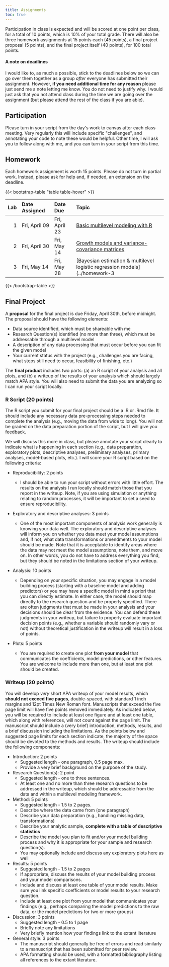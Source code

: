 ```yaml
---
title: Assignments
toc: true
---
```



Participation in class is expected and will be scored at one point per class,
for a total of 10 points, which is 10% of your total grade. There will also
be three homework assignments at 15 points each (45 points), a final project proposal 
(5 points), and the final project itself (40 points), for 100 total points.

#### A note on deadlines
I would like to, as much a possible, stick to the deadlines below so we can go over them together as a group *after* everyone has submitted their assignment. However, **if you need additional time for any reason** please just send me a note letting me know. You do not need to justify why. I would just ask that you not attend class during the time we are going over the assignment (but please attend the rest of the class if you are able).

## Participation
Please turn in your script from the day's work to canvas after each class 
meeting. Very regularly this will include specific "challenges", and annotating
your code to note these would be helpful. Other time, I will ask you to follow
along with me, and you can turn in your script from this time.

## Homework
Each homework assignment is worth 15 points. Please do not turn in partial work. Instead, please ask for help and, if needed, an extension on the deadline. 

{{< bootstrap-table "table table-hover" >}}

| Lab|Date Assigned |Date Due      |Topic                                                                       |
|---:|:-------------|:-------------|:---------------------------------------------------------------------------|
|   1|Fri, April 09 |Fri, April 23 |[Basic multilevel modeling with R](../homework-1)                           |
|   2|Fri, April 30 |Fri, May 14   |[Growth models and variance-covariance matrices](../homework-2)             |
|   3|Fri, May 14   |Fri, May 28   |[Bayesian estimation & multilevel logistic regression models](../homework-3 |

{{< /bootstrap-table >}}


## Final Project

A **proposal** for the final project is due Friday, April 30th, before midnight.
The proposal should have the following elements:

* Data source identified, which must be shareable with me
* Research Question(s) identified (no more than three), which must be 
  addressable through a multilevel model
* A description of any data processing that must occur before you can fit the 
  given model
* Your current status with the project (e.g., challenges you are facing,
  what steps still need to occur, feasibility of finishing, etc.)
  
The **final product** includes two parts: (a) an R script of your analysis and
all plots, and (b) a writeup of the results of your analysis which should 
largely match APA style. You will also need to submit the data you are 
analyzing so I can run your script locally.

### R Script (20 points)
The R script you submit for your final project should be a .R or .Rmd file. 
It should include any necessary data pre-processing steps needed
to complete the analysis (e.g., moving the data from wide to long). You will 
not be graded on the data preparation portion of the script, but I will give 
you feedback.

We will discuss this more in class, but please annotate your script clearly
to indicate what is happening in each section (e.g., data preparation,
exploratory plots, descriptive analyses, preliminary analyses, primary
analyses, model-based plots, etc.). I will score your R script based on the
following criteria:

* Reproducibility: 2 points
  + I should be able to run your script without errors with little effort. The
    results on the analysis I run locally should match those that you report
    in the writeup. Note, if you are using simulation or anything relating to
    random processes, it will be important to set a seed to ensure 
    reproducibility.

* Exploratory and descriptive analyses: 3 points
  + One of the most important components of analysis work generally is knowing
    your data well. The exploratory and descriptive analyses will inform you
    on whether you data meet your model assumptions and, if not, what 
    data transformations or amendments to your model should be made. Note that
    it is acceptable to identify areas where the data may not meet the model 
    assumptions, note them, and move on. In other words, you do not have to 
    address everything you find, but they should be noted in the limitations
    section of your writeup.

+ Analysis: 10 points
  + Depending on your specific situation, you may engage in a model building
    process (starting with a baseline model and adding predictors) or you may
    have a specific model in mind a priori that you can directly estimate. In
    either case, the model should map directly to the research question and be
    properly specified. There are often judgments that must be made in your 
    analysis and your decisions should be clear from the evidence. You can
    defend these judgments in your writeup, but failure to properly evaluate
    important decision points (e.g., whether a variable should randomly 
    vary or not) without theoretical justification in the writeup will result 
    in a loss of points.
    
+ Plots: 5 points
  + You are required to create one plot **from your model** that communicates
    the coefficients, model predictions, or other features. You are welcome
    to include more than one, but at least one plot should be created.

### Writeup (20 points)
You will develop *very* short APA writeup of your model results, which **should
not exceed five pages**, double-spaced, with standard 1 inch margins and 12pt
Times New Roman font. Manuscripts that exceed the five page limit will have
five points removed immediately. As indicated below, you will be required to 
include at least one figure and at least one table, which along with references,
will not count against the page limit. The manuscript should include a (very brief) 
introduction, methods, results, and a brief discussion including the 
limitations. As the points below and suggested page limits for each section 
indicate, the majority of the space should be devoted to the methods and 
results. The writeup should include the following components:

* Introduction: 2 points
  + Suggested length - one paragraph, 0.5 page max. 
  + Provide a very brief background on the purpose of the study.
* Research Question(s): 2 point
  + Suggested length - one to three sentences.
  + At least one and no more than three research questions to be addressed in
    the writeup, which should be addressable from the data and within a 
    multilevel modeling framework.
* Method: 5 points
  + Suggested length - 1.5 to 2 pages.
  + Describe where the data came from (one paragraph)
  + Describe your data preparation (e.g., handling missing data, transformations)
  + Describe your analytic sample, **complete with a table of descriptive 
    statistics**
  + Describe the model you plan to fit and/or your model building process and 
    why it is appropriate for your sample and research question(s).
  + You may optionally include and discuss any exploratory plots here as well
* Results: 5 points
  + Suggested length - 1.5 to 2 pages
  + If appropriate, discuss the results of your model building process and your
    model comparisons.
  + Include and discuss at least one table of your model results. Make sure you
    link specific coefficients or model results to your research question.
  + Include at least one plot from your model that communicates your findings
    (e.g., perhaps comparing the model predictions to the raw data, or the
    model predictions for two or more groups)
* Discussion: 3 points
  + Suggested length - 0.5 to 1 page
  + Briefly note any limitations
  + Very briefly mention how your findings link to the extant literature
* General style: 3 points
  + The manuscript should generally be free of errors and read similarly to a
    manuscript that has been submitted for peer review.
  + APA formatting should be used, with a formatted bibliography listing all 
    references to the extant literature.
